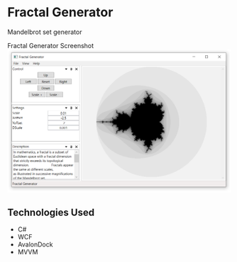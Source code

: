 # Fractal Generator
Mandelbrot set generator

Fractal Generator Screenshot
![Screenshot](Media/FractalGeneratorScreenshot.PNG)

## Technologies Used
- C#
- WCF
- AvalonDock
- MVVM
